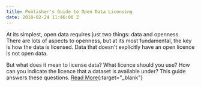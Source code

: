 ```yaml
---
title: Publisher's Guide to Open Data Licensing
date: 2018-02-24 11:46:00 Z
---
```


At its simplest, open data requires just two things: data and openness. There are lots of aspects to openness, but at its most fundamental, the key is how the data is licensed. Data that doesn't explicitly have an open licence is not open data.

But what does it mean to license data? What licence should you use? How can you indicate the licence that a dataset is available under? This guide answers these questions.
[Read More](https://theodi.org/guides/publishers-guide-open-data-licensing){:target="_blank"}

